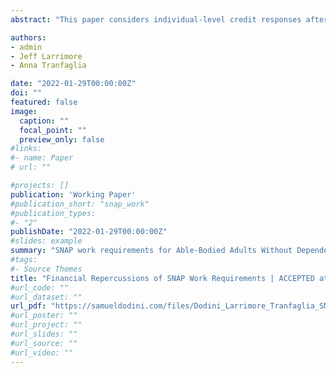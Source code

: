 ```yaml
---
abstract: "This paper considers individual-level credit responses after the implementation of work requirements for SNAP benefits. It does so by exploiting county-level variation in the reintroduction of work requirements after the Great Recession. We find that new SNAP work requirements lead more people to seek out new credit and lead to an increase in credit account openings. New work requirements also result in an increase in total outstanding credit balances as well as an increase in past due balances. These findings suggest that individuals are turning to credit and debt products to cover expenses after losing SNAP eligibility."

authors:
- admin
- Jeff Larrimore
- Anna Tranfaglia

date: "2022-01-29T00:00:00Z"
doi: ""
featured: false
image:
  caption: ""
  focal_point: ""
  preview_only: false
#links:
#- name: Paper
# url: ""

#projects: []
publication: 'Working Paper'
#publication_short: "snap_work"
#publication_types:
#- "2"
publishDate: "2022-01-29T00:00:00Z"
#slides: example
summary: "SNAP work requirements for Able-Bodied Adults Without Dependents (ABAWDs) significantly increased credit seeking, credit balances, and past due credit cards."
#tags:
#- Source Themes
title: "Financial Repercussions of SNAP Work Requirements | ACCEPTED at Journal of Public Economics"
#url_code: ""
#url_dataset: ""
url_pdf: "https://samueldodini.com/files/Dodini_Larrimore_Tranfaglia_SNAP_work_4_2023.pdf"
#url_poster: ""
#url_project: ""
#url_slides: ""
#url_source: ""
#url_video: ""
---
```

